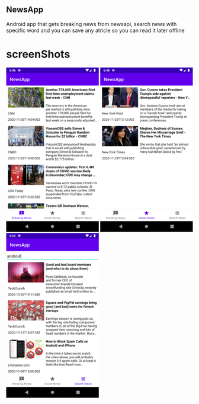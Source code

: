 ## NewsApp
Android app that gets breaking news from newsapi, search news with specific word and you can save any atricle so you can read it later offline

# screenShots
<img src="app/screenShots/Screenshot_1606322817.png" width="250"/> <img src="app/screenShots/Screenshot_1606322921.png" width="250"/> <img src="app/screenShots/Screenshot_1606323274.png" width="250"/> 


